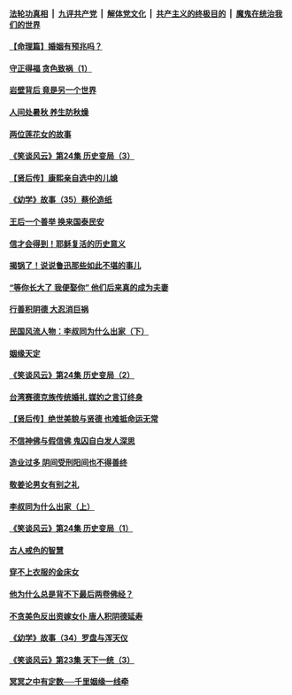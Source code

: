 ####  [法轮功真相](../../../../basic/blob/master/README.md?t=08250539) &nbsp;|&nbsp; [九评共产党](../../../../9ping.md/blob/master/README.md?t=08250539) &nbsp;|&nbsp; [解体党文化](../../../../jtdwh.md/blob/master/README.md?t=08250539)  &nbsp;|&nbsp; [共产主义的终极目的](../../../../gczydzjmd.md/blob/master/README.md?t=08250539) &nbsp;|&nbsp; [魔鬼在统治我们的世界](../../../../mgztzwmdsj.md/blob/master/README.md?t=08250539) 

#### [【命理篇】婚姻有预兆吗？](../pages/prog647/a102650779.md?t=08250539) 

#### [守正得福 贪色致祸（1）](../pages/prog647/a102649899.md?t=08250539) 

#### [岩壁背后 竟是另一个世界](../pages/prog647/a102649840.md?t=08250539) 

#### [人间处暑秋 养生防秋燥](../pages/prog647/a102649790.md?t=08250539) 

#### [两位莲花女的故事](../pages/prog647/a102649127.md?t=08250539) 

#### [《笑谈风云》第24集 历史变局（3）](../pages/prog647/a102649134.md?t=08250539) 

#### [【贤后传】康熙亲自选中的儿媳](../pages/prog647/a102648586.md?t=08250539) 

#### [《幼学》故事（35）蔡伦造纸](../pages/prog647/a102648569.md?t=08250539) 

#### [王后一个善举 换来国泰民安](../pages/prog647/a102648357.md?t=08250539) 

#### [信才会得到！耶稣复活的历史意义](../pages/prog647/a102648280.md?t=08250539) 

#### [揭锅了！说说鲁迅那些如此不堪的事儿](../pages/prog647/a102647672.md?t=08250539) 

#### [“等你长大了 我便娶你” 他们后来真的成为夫妻](../pages/prog647/a102647657.md?t=08250539) 

#### [行善积阴德 大忍消巨祸](../pages/prog647/a102647644.md?t=08250539) 

#### [民国风流人物：李叔同为什么出家（下）](../pages/prog647/a102647636.md?t=08250539) 

#### [姻缘天定](../pages/prog647/a102646895.md?t=08250539) 

#### [《笑谈风云》第24集 历史变局（2）](../pages/prog647/a102646879.md?t=08250539) 

#### [台湾赛德克族传统婚礼 媒妁之言订终身](../pages/prog647/a102646649.md?t=08250539) 

#### [【贤后传】绝世美貌与贤德 也难抵命运无常](../pages/prog647/a102646047.md?t=08250539) 

#### [不信神佛与假信佛 鬼囚自白发人深思](../pages/prog647/a102646033.md?t=08250539) 

#### [造业过多 阴间受刑阳间也不得善终](../pages/prog647/a102646010.md?t=08250539) 

#### [敬姜论男女有别之礼](../pages/prog647/a102645258.md?t=08250539) 

#### [李叔同为什么出家（上）](../pages/prog647/a102645242.md?t=08250539) 

#### [《笑谈风云》第24集 历史变局（1）](../pages/prog647/a102645211.md?t=08250539) 

#### [古人戒色的智慧](../pages/prog647/a102644639.md?t=08250539) 

#### [穿不上衣服的金床女](../pages/prog647/a102644620.md?t=08250539) 

#### [他为什么总是背不下最后两卷佛经？](../pages/prog647/a102644587.md?t=08250539) 

#### [不贪美色反出资嫁女仆 唐人积阴德延寿](../pages/prog647/a102643957.md?t=08250539) 

#### [《幼学》故事（34）罗盘与浑天仪](../pages/prog647/a102643951.md?t=08250539) 

#### [《笑谈风云》第23集 天下一统（3）](../pages/prog647/a102643937.md?t=08250539) 

#### [冥冥之中有定数──千里姻缘一线牵](../pages/prog647/a102643074.md?t=08250539) 

